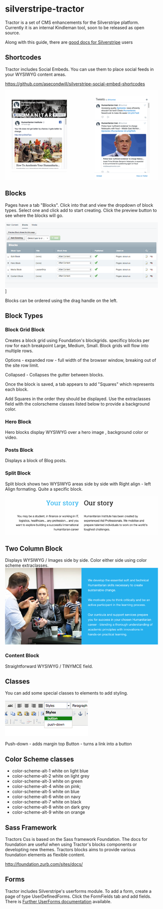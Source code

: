 # silverstripe-tractor

Tractor is a set of CMS enhancements for the Silverstripe platform.  Currently it is an internal Kindleman tool, soon to be released as open source.

Along with this guide, there are [good docs for Silverstripe](https://userhelp.silverstripe.org/en/3.6/) users




Shortcodes
----------------
Tractor includes Social Embeds.  You can use them to place social feeds in your WYSIWYG content areas.

https://github.com/asecondwill/silverstripe-social-embed-shortcodes

![alt text](shortcodes.png)

Blocks
---------------
Pages have a tab "Blocks".  Click into that and view the dropdown of block types.  Select one and click add to start creating. Click the preview button to see where the blocks will go.

![blocks](blocks.png)]

Blocks can be ordered using the drag handle on the left.

## Block Types

### Block Grid Block
Creates a block grid using Foundation's blockgrids.  specificy blocks per row for each breakpoint Large, Medium, Small.  Block grids will flow into multiple rows.  

Options -
  expanded row - full width of the browser window, breaking out of the site row limit.

  Collapsed  - Collapses the gutter between blocks.

Once the block is saved, a tab appears to add "Squares" which represents each block.

Add Squares in the order they should be displayed. Use the extraclasses field with the colorscheme classes listed below to provide a background color.


### Hero Block
Hero blocks display WYSIWYG over a hero image , background color or video.

### Posts Block
Displays a block of Blog posts.  

### Split Block
Split block shows two WYSIWYG areas side by side with Right align - left Align formating.  Quite a specific block.

![splitblock](splitblock.png)

## Two Column Block
Displays WYSIWYG / Images side by side.  Color either side using color scheme extraclasses.
![twoblock](twoblock.png)

### Content Block
Straightforward WYSIWYG / TINYMCE field.   




Classes
----------------
You can add some special classes to elements to add styling.  

![classes](classes.png)

Push-down - adds margin top
Button - turns a link into a button

## Color Scheme classes

* color-scheme-alt-1 white on light blue
* color-scheme-alt-2 white on light grey
* color-scheme-alt-3 white on green
* color-scheme-alt-4 white on  pink;
* color-scheme-alt-5 white on  blue
* color-scheme-alt-6 white on  navy
* color-scheme-alt-7 white on  black
* color-scheme-alt-8 white on  dark grey
* color-scheme-alt-9 white on  orange




Sass Framework
----------------
Tractors Css is based on the Sass framework Foundation.  The docs for foundation are useful when using Tractor's blocks components or developting new themes.   Tractors blocks aims to provide various foundation elements as flexible content.   

http://foundation.zurb.com/sites/docs/




Forms
-----------------
Tractor includes Silverstripe's userforms module.  To add a form,  create a page of type UserDefinedForms.  Click the FormFields tab and add fields. There is [Further UserForms documentation](https://github.com/silverstripe/silverstripe-userforms/blob/master/docs/en/userguide/index.md) available.


